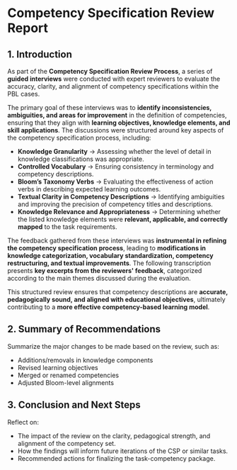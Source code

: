 # Competency Specification Review Report

## 1. Introduction

As part of the **Competency Specification Review Process**, a series of **guided interviews** were conducted with expert reviewers to evaluate the accuracy, clarity, and alignment of competency specifications within the PBL cases.

The primary goal of these interviews was to **identify inconsistencies, ambiguities, and areas for improvement** in the definition of competencies, ensuring that they align with **learning objectives, knowledge elements, and skill applications**. The discussions were structured around key aspects of the competency specification process, including:  

- **Knowledge Granularity** → Assessing whether the level of detail in knowledge classifications was appropriate.  
- **Controlled Vocabulary** → Ensuring consistency in terminology and competency descriptions.  
- **Bloom’s Taxonomy Verbs** → Evaluating the effectiveness of action verbs in describing expected learning outcomes.  
- **Textual Clarity in Competency Descriptions** → Identifying ambiguities and improving the precision of competency titles and descriptions.  
- **Knowledge Relevance and Appropriateness** → Determining whether the listed knowledge elements were **relevant, applicable, and correctly mapped** to the task requirements.  

The feedback gathered from these interviews was **instrumental in refining the competency specification process**, leading to **modifications in knowledge categorization, vocabulary standardization, competency restructuring, and textual improvements**. The following transcription presents **key excerpts from the reviewers' feedback**, categorized according to the main themes discussed during the evaluation.  

This structured review ensures that competency descriptions are **accurate, pedagogically sound, and aligned with educational objectives**, ultimately contributing to a **more effective competency-based learning model**.  

## 2. Summary of Recommendations

Summarize the major changes to be made based on the review, such as:
- Additions/removals in knowledge components
- Revised learning objectives
- Merged or renamed competencies
- Adjusted Bloom-level alignments



## 3. Conclusion and Next Steps

Reflect on:
- The impact of the review on the clarity, pedagogical strength, and alignment of the competency set.
- How the findings will inform future iterations of the CSP or similar tasks.
- Recommended actions for finalizing the task-competency package.



